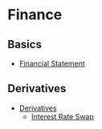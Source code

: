 # Finance

## Basics
* [Financial Statement](./financial_statement.md)

## Derivatives
* [Derivatives](./derivatives.md)
  * [Interest Rate Swap](./interest_rate_swap.md)